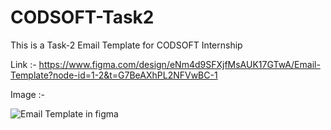 # CODSOFT-Task2
This is a Task-2 Email Template for CODSOFT Internship

Link :- https://www.figma.com/design/eNm4d9SFXjfMsAUK17GTwA/Email-Template?node-id=1-2&t=G7BeAXhPL2NFVwBC-1

Image :-

![Email Template in figma](https://github.com/user-attachments/assets/daca6c1b-1cb8-4fe8-b408-07fae109c873)

